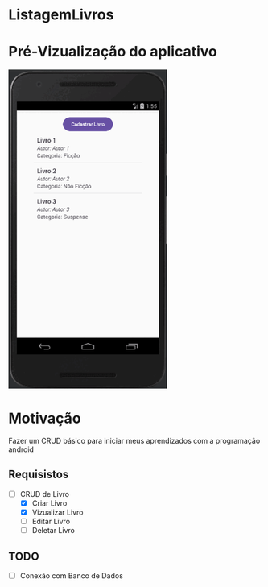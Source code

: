 # ListagemLivros

# Pré-Vizualização do aplicativo
![](https://github.com/Raissa1405/ListagemLivros/blob/master/apresentacao_listagemLivros.gif) 

# Motivação
Fazer um CRUD básico para iniciar meus aprendizados com a programação android

## Requisistos
- [ ] CRUD de Livro
   - [x] Criar Livro
   - [x] Vizualizar Livro
   - [ ] Editar Livro
   - [ ] Deletar Livro

## TODO
- [ ] Conexão com Banco de Dados
